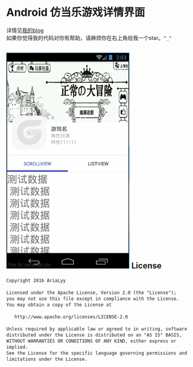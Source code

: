 # Android 仿当乐游戏详情界面
详情见[我的blog](http://www.jianshu.com/p/7f767c6f880f)</br>
如果你觉得我的代码对你有帮助，请麻烦你在右上角给我一个star。`^_^`</br>
 
![效果](https://github.com/AriaLyy/DGameDetail/blob/master/img/the-final.gif)
License
-------

    Copyright 2016 AriaLyy

    Licensed under the Apache License, Version 2.0 (the "License");
    you may not use this file except in compliance with the License.
    You may obtain a copy of the License at

       http://www.apache.org/licenses/LICENSE-2.0

    Unless required by applicable law or agreed to in writing, software
    distributed under the License is distributed on an "AS IS" BASIS,
    WITHOUT WARRANTIES OR CONDITIONS OF ANY KIND, either express or implied.
    See the License for the specific language governing permissions and
    limitations under the License.
